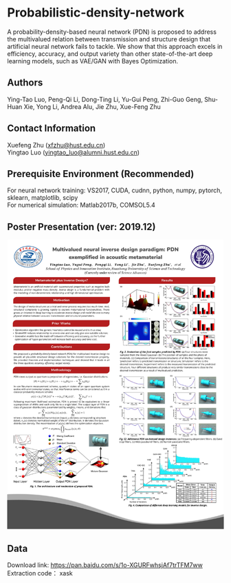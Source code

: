 # Probabilistic-density-network   
A probability-density-based neural network (PDN) is proposed to address the multivalued relation between transmission and structure design that artificial neural network fails to tackle.  We show that this approach excels in efficiency, accuracy, and output variety than other state-of-the-art deep learning models, such as VAE/GAN with Bayes Optimization.
## Authors
Ying-Tao Luo, Peng-Qi Li, Dong-Ting Li, Yu-Gui Peng, Zhi-Guo Geng, Shu-Huan Xie, Yong Li, Andrea Alu, Jie Zhu, Xue-Feng Zhu
## Contact Information
Xuefeng Zhu (xfzhu@hust.edu.cn)  
Yingtao Luo (yingtao_luo@alumni.hust.edu.cn)
## Prerequisite Environment (Recommended)
For neural network training: VS2017, CUDA, cudnn, python, numpy, pytorch, sklearn, matplotlib, scipy  
For numerical simulation: Matlab2017b, COMSOL5.4
## Poster Presentation (ver: 2019.12)
![image](https://github.com/yingtaoluo/Probabilistic-density-network/blob/master/POSTER_PDN.jpg) 
## Data  
Download link: https://pan.baidu.com/s/1o-XGURFwhsjAf7trTFM7ww  
Extraction code： xask
